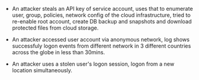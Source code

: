 - An attacker steals an API key of service account, uses that to enumerate user, group, policies, network config of the cloud infrastructure, tried to re-enable root account, create DB backup and snapshots and download protected files from cloud storage.

- An attacker accessed user account via anonymous network, log shows successfuly logon events from different network in 3 different countries across the globe in less than 30mins.

- An attacker uses a stolen user's logon session, logon from a new location simultaneously.
